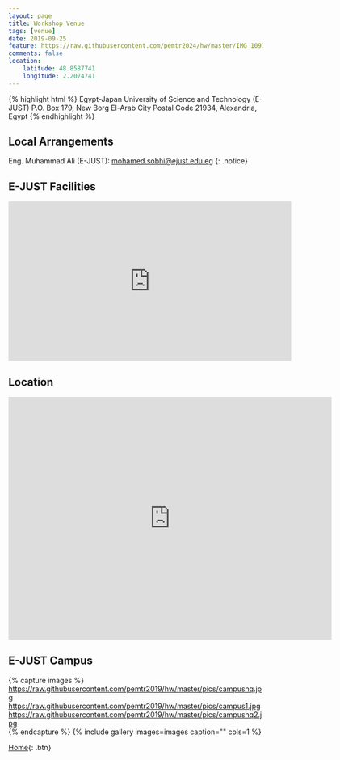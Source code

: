 ```yaml
---
layout: page
title: Workshop Venue
tags: [venue]
date: 2019-09-25
feature: https://raw.githubusercontent.com/pemtr2024/hw/master/IMG_1097.jpg
comments: false
location:
    latitude: 48.8587741
    longitude: 2.2074741
---
```



{% highlight html %}
Egypt-Japan University of Science and Technology (E-JUST)
P.O. Box 179, New Borg El-Arab City
Postal Code 21934,
Alexandria, Egypt
{% endhighlight %}


## Local Arrangements

Eng. Muhammad Ali (E-JUST): mohamed.sobhi@ejust.edu.eg
{: .notice}

## E-JUST Facilities

<iframe width="560" height="315" src="https://www.youtube.com/embed/5cM5lZHMWyo" frameborder="0" allow="accelerometer; autoplay"> </iframe>



## Location


<iframe width="640" height="480" src="https://www.google.com/maps/embed?pb=!1m14!1m8!1m3!1d5596.123800755764!2d29.559071447488893!3d30.859303273687704!3m2!1i1024!2i768!4f13.1!3m3!1m2!1s0x145f7da102aec573%3A0x7a548040ea315f2c!2sE-JUST%20Library!5e0!3m2!1sen!2sjp!4v1708405482582!5m2!1sen!2sjp" frameborder="0"> </iframe>





## E-JUST Campus

{% capture images %}
    https://raw.githubusercontent.com/pemtr2019/hw/master/pics/campushq.jpg
    https://raw.githubusercontent.com/pemtr2019/hw/master/pics/campus1.jpg
    https://raw.githubusercontent.com/pemtr2019/hw/master/pics/campushq2.jpg    
{% endcapture %}
{% include gallery images=images caption="" cols=1 %}




[Home](https://pemtr2024.github.io){: .btn}


